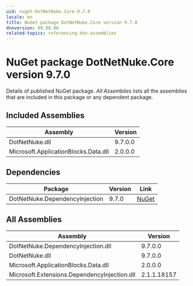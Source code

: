 ```yaml
---
uid: nuget-DotNetNuke.Core-9.7.0
locale: en
title: NuGet package DotNetNuke.Core version 9.7.0
dnnversion: 09.08.00
related-topics: referencing-dnn-assemblies
---
```


# NuGet package DotNetNuke.Core version 9.7.0
Details of published NuGet package.
*All Assemblies* lists all the assemblies that are included in this package or any dependent package.

## Included Assemblies

|Assembly|Version|
|---|---|
|DotNetNuke.dll|9.7.0.0|
|Microsoft.ApplicationBlocks.Data.dll|2.0.0.0|

## Dependencies

|Package|Version|Link|
|---|---|---|
|DotNetNuke.DependencyInjection|9.7.0|[NuGet](https://www.nuget.org/packages/DotNetNuke.DependencyInjection/9.7.0)|

## All Assemblies

|Assembly|Version|
|---|---|
|DotNetNuke.DependencyInjection.dll|9.7.0.0|
|DotNetNuke.dll|9.7.0.0|
|Microsoft.ApplicationBlocks.Data.dll|2.0.0.0|
|Microsoft.Extensions.DependencyInjection.dll|2.1.1.18157|

